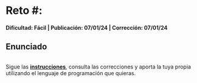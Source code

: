 # Reto #: 
#### Dificultad: Fácil | Publicación: 07/01/24 | Corrección: 07/01/24

## Enunciado

```

```
Sigue las **[instrucciones](../../README.md)**, consulta las correcciones y aporta la tuya propia utilizando el lenguaje de programación que quieras.
